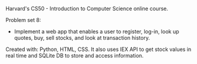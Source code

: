 Harvard's CS50 - Introduction to Computer Science online course.

Problem set 8:
- Implement a web app that enables a user to register, log-in, look up quotes, buy, sell stocks, and look at transaction history.

Created with: Python, HTML, CSS. It also uses IEX API to get stock values in real time and SQLite DB to store and access information.
